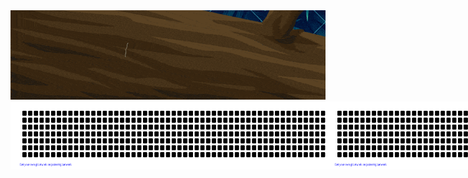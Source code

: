 <a>
  <img src="https://github.com/Xerabmulac/Txt0/blob/main/VideoBanner.gif" />
</a>
<div style="display:flex;">
 <img align="center" src="https://github.com/Xerabmulac/Txt0/blob/main/gitartwork.svg" />
 <img align="center" src="https://github.com/Xerabmulac/Txt1/blob/main/gitartwork.svg" />
 <img align="center" src="https://raw.githubusercontent.com/dunkerbunker/dunkerbunker/output/github-contribution-grid-snake.svg#gh-light-mode-only" />
</div>
